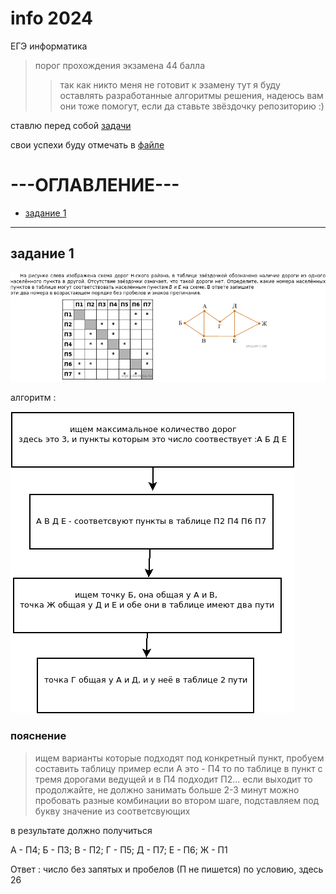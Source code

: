 # info 2024
 ЕГЭ информатика 

>порог прохождения экзамена 44 балла
>>так как никто меня не готовит к эзамену тут я буду оставлять разработанные алгоритмы решения, надеюсь вам они тоже помогут, если да ставьте звёздочку репозиторию :)

ставлю перед собой [задачи](task.md)

свои успехи буду отмечать в [файле](report.md)

# ---ОГЛАВЛЕНИЕ---

* [задание 1]()

---

## задание 1

![ошибка](picture/task1.jpg)

алгоритм :

![ошибка](picture/dio1.png)

### пояснение
> ищем варианты которые подходят под конкретный пункт, пробуем составить таблицу пример
если А это - П4 то по таблице в пункт с тремя дорогами ведущей и в П4 подходит П2...
если выходит то продолжайте, не должно занимать больше 2-3 минут
> можно пробовать разные комбинации во втором шаге, подставляем под букву значение из соответсвующих

в результате должно получиться 

А - П4; Б - П3; В - П2; Г - П5; Д - П7; Е - П6; Ж - П1

Ответ : число без запятых и пробелов (П не пишется) по условию, здесь 26